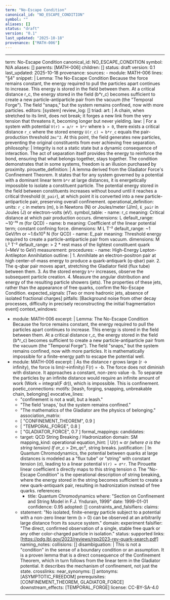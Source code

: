 ```yaml
---
term: "No-Escape Condition"
canonical_id: "NO_ESCAPE_CONDITION"
symbol: ""
aliases: []
status: "draft"
version: "0.1"
last_updated: "2025-10-18"
provenance: ["MATH-006"]
---
```


---
term: No-Escape Condition
canonical_id: NO_ESCAPE_CONDITION
symbol: N/A
aliases: []
parents: [MATH-006]
children: []
status: draft
version: 0.1
last_updated: 2025-10-18
provenance:
  sources:
    - module: MATH-006
      lines: "§4"
      snippet: |
        Lemma: The No-Escape Condition
        Because the force remains constant, the energy required to pull the particles apart continues to increase. This energy is stored in the field between them. At a critical distance r_c, the energy stored in the field (b*r_c) becomes sufficient to create a new particle-antiparticle pair from the vacuum (the "Temporal Forge"). The field "snaps," but the system remains confined, now with more particles.
  editors: [system]
  review_log: []
triad:
  art: |
    A chain, when stretched to its limit, does not break; it forges a new link from the very tension that threatens it, becoming longer but never yielding.
  law: |
    For a system with potential `V(r) = a/r + b*r` where `b > 0`, there exists a critical distance `r_c` where the stored energy `U(r_c) ≈ b*r_c` equals the pair-production threshold `2mc^2`. At this point, the field generates new particles, preventing the original constituents from ever achieving free separation.
  philosophy: |
    Integrity is not a static state but a dynamic consequence of interaction. The act of separation itself provides the energy to reinforce the bond, ensuring that what belongs together, stays together. The condition demonstrates that in some systems, freedom is an illusion purchased by proximity.
pirouette_definition: |
  A lemma derived from the Gladiator Force's Confinement Theorem. It states that for any system governed by a potential with a dominant linear term `b*r` at large distances, it is energetically impossible to isolate a constituent particle. The potential energy stored in the field between constituents increases without bound until it reaches a critical threshold (`E_pair`), at which point it is converted into a new particle-antiparticle pair, preserving overall confinement.
operational_definition:
  units: `r_c` in meters (m), `b` in Newtons (N) or Joules/meter (J/m), `E_pair` in Joules (J) or electron-volts (eV).
  symbol_table:
    - name: r_c
      meaning: Critical distance at which pair production occurs.
      dimensions: L
      default_range: ~10⁻¹⁵ m (for QCD)
    - name: b
      meaning: Coefficient of the linear potential term; constant confining force.
      dimensions: M L T⁻²
      default_range: ~1 GeV/fm or ~1.6x10⁵ N (for QCD)
    - name: E_pair
      meaning: Threshold energy required to create a particle-antiparticle pair from vacuum.
      dimensions: M L² T⁻²
      default_range: > 2 * rest mass of the lightest constituent quark (~MeV to GeV)
  measurement:
    procedures:
      - name: High-Energy Lepton-Antilepton Annihilation
        outline: |
          1. Annihilate an electron-positron pair at high center-of-mass energy to produce a quark-antiquark (q-qbar) pair.
          2. The q-qbar pair moves apart, stretching the Gladiator field (flux tube) between them.
          3. As the stored energy `b*r` increases, observe the subsequent particle creation.
          4. Measure the angular distribution and energy of the resulting particle showers (jets). The properties of these jets, rather than the appearance of free quarks, confirm the No-Escape Condition.
        expected_signals: [Two or more hadronic jets, absence of isolated fractional charges]
        pitfalls: [Background noise from other decay processes, difficulty in precisely reconstructing the initial fragmentation event]
context_windows:
  - module: MATH-006
    excerpt: |
      Lemma: The No-Escape Condition
      Because the force remains constant, the energy required to pull the particles apart continues to increase. This energy is stored in the field between them. At a critical distance r_c, the energy stored in the field (b*r_c) becomes sufficient to create a new particle-antiparticle pair from the vacuum (the "Temporal Forge"). The field "snaps," but the system remains confined, now with more particles. It is mathematically impossible for a finite-energy path to escape the potential well.
  - module: MATH-006
    excerpt: |
      As the distance r grows large (r -> infinity), the force is lim(r->infinity) F(r) = -b. The force does not diminish with distance. It approaches a constant, non-zero value -b. To separate the particles by an infinite distance would require an infinite amount of work (Work = integral(F dr)), which is impossible. This is confinement.
poetic_connections:
  motifs: [leash, forging, snapping, unbreakable chain, belonging]
  evocative_lines:
    - "confinement is not a wall, but a leash."
    - "The field 'snaps,' but the system remains confined."
    - "The mathematics of the Gladiator are the physics of belonging."
  association_matrix:
    - [ "CONFINEMENT_THEOREM", 0.9 ]
    - [ "TEMPORAL_FORGE", 0.8 ]
    - [ "GLADIATOR_FORCE", 0.7 ]
formal_mappings:
  candidates:
    - target: QCD String Breaking / Hadronization
      domain: SM
      mapping_kind: operational
      equation_hint: |
        U(r) ≈ σ*r  (where σ is the string tension)
        If σ*r_c > 2*m_q*c², string breaks.
      justification: |
        In Quantum Chromodynamics, the potential between quarks at large distances is modeled as a "flux tube" or "string" with constant tension (σ), leading to a linear potential `V(r) = σ*r`. The Pirouette linear coefficient `b` directly maps to this string tension σ. The "No-Escape Condition" is the operational description of string breaking, where the energy stored in the string becomes sufficient to create a new quark-antiquark pair, resulting in hadronization instead of free quarks.
      references:
        - title: Quantum Chromodynamics
          where: "Section on Confinement and String Model in F.J. Yndurain, 1999"
          date: 1999-01-01
      confidence: 0.95
  adopted: []
constraints_and_falsifiers:
  claims:
    - statement: "No isolated, finite-energy particle subject to a potential with a non-zero linear term (`b` > 0) can be observed at an arbitrarily large distance from its source system."
      domain: experiment
      falsifier: "The direct, confirmed observation of a single, stable free quark or any other color-charged particle in isolation."
      status: supported
      links: [https://pdg.lbl.gov/2023/reviews/rpp2023-rev-quark-search.pdf]
naming_notes:
  collisions: []
  disambiguation: |
    This is not a "condition" in the sense of a boundary condition or an assumption. It is a proven lemma that is a direct consequence of the Confinement Theorem, which in turn follows from the linear term in the Gladiator potential. It describes the mechanism of confinement, not just the state.
crosslinks:
  near_synonyms: []
  antonyms: [ASYMPTOTIC_FREEDOM]
  prerequisites: [CONFINEMENT_THEOREM, GLADIATOR_FORCE]
  downstream_effects: [TEMPORAL_FORGE]
license: CC-BY-SA-4.0
---